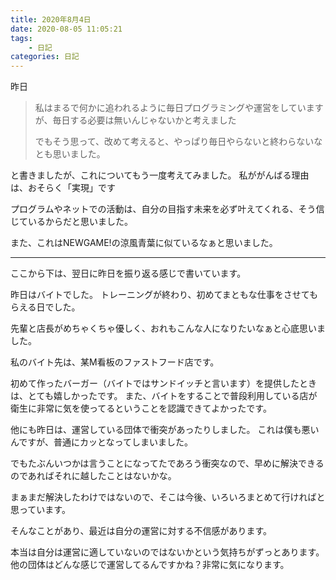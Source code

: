 ```yaml
---
title: 2020年8月4日
date: 2020-08-05 11:05:21
tags:
    - 日記
categories: 日記
---
```

昨日

> 私はまるで何かに追われるように毎日プログラミングや運営をしていますが、毎日する必要は無いんじゃないかと考えました
> 
> でもそう思って、改めて考えると、やっぱり毎日やらないと終わらないなとも思いました。

と書きましたが、これについてもう一度考えてみました。
私ががんばる理由は、おそらく「実現」です

プログラムやネットでの活動は、自分の目指す未来を必ず叶えてくれる、そう信じているからだと思いました。

また、これはNEWGAME!の涼風青葉に似ているなぁと思いました。

---

ここから下は、翌日に昨日を振り返る感じで書いています。

昨日はバイトでした。
トレーニングが終わり、初めてまともな仕事をさせてもらえる日でした。

先輩と店長がめちゃくちゃ優しく、おれもこんな人になりたいなぁと心底思いました。

私のバイト先は、某M看板のファストフード店です。

初めて作ったバーガー（バイトではサンドイッチと言います）を提供したときは、とても嬉しかったです。
また、バイトをすることで普段利用している店が衛生に非常に気を使ってるということを認識できてよかったです。

他にも昨日は、運営している団体で衝突があったりしました。
これは僕も悪いんですが、普通にカッとなってしまいました。

でもたぶんいつかは言うことになってたであろう衝突なので、早めに解決できるのであればそれに越したことはないかな。

まぁまだ解決したわけではないので、そこは今後、いろいろまとめて行ければと思っています。

そんなことがあり、最近は自分の運営に対する不信感があります。

本当は自分は運営に適していないのではないかという気持ちがずっとあります。
他の団体はどんな感じで運営してるんですかね？非常に気になります。